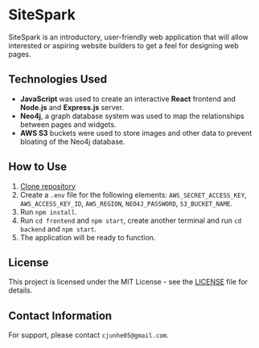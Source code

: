 # SiteSpark

SiteSpark is an introductory, user-friendly web application that will allow interested or aspiring website builders to get a feel for designing web pages.

## Technologies Used

* **JavaScript** was used to create an interactive **React** frontend and **Node.js** and **Express.js** server.
* **Neo4j**, a graph database system was used to map the relationships between pages and widgets.
* **AWS S3** buckets were used to store images and other data to prevent bloating of the Neo4j database.

## How to Use

1. [Clone repository](https://github.com/junhecui/sitespark)
2. Create a `.env` file for the following elements: `AWS_SECRET_ACCESS_KEY`, `AWS_ACCESS_KEY_ID`, `AWS_REGION`, `NEO4J_PASSWORD`, `S3_BUCKET_NAME`.
3. Run `npm install`.
4. Run `cd frontend` and `npm start`, create another terminal and run `cd backend` and `npm start`.
5. The application will be ready to function.

## License

This project is licensed under the MIT License - see the [LICENSE](LICENSE) file for details.

## Contact Information

For support, please contact `cjunhe05@gmail.com`.
